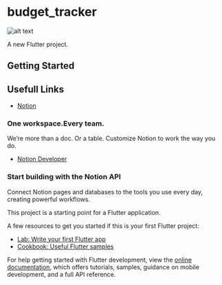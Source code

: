 # budget_tracker
![alt text](https://github.com/waltodd/budget_tracker/blob/assets/images/Cover.png?raw=true)

A new Flutter project.

## Getting Started
## Usefull Links
- [Notion](https://docs.flutter.dev/get-started/codelab)
### One workspace.Every team.
We’re more than a doc. Or a table. Customize Notion to work the way you do.
- [Notion Developer](https://developers.notion.com/)
### Start building with the Notion API
Connect Notion pages and databases to the tools you use every day, creating powerful workflows.

This project is a starting point for a Flutter application.

A few resources to get you started if this is your first Flutter project:

- [Lab: Write your first Flutter app](https://docs.flutter.dev/get-started/codelab)
- [Cookbook: Useful Flutter samples](https://docs.flutter.dev/cookbook)

For help getting started with Flutter development, view the
[online documentation](https://docs.flutter.dev/), which offers tutorials,
samples, guidance on mobile development, and a full API reference.
